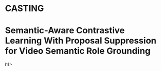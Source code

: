 # CASTING
<h1>Semantic-Aware Contrastive Learning With Proposal  Suppression for Video Semantic Role Grounding</h1>h1>
